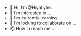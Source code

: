 - 👋 Hi, I’m @HiyaLyles
- 👀 I’m interested in ...
- 🌱 I’m currently learning ...
- 💞️ I’m looking to collaborate on ...
- 📫 How to reach me ...

<!---
HiyaLyles/HiyaLyles is a ✨ special ✨ repository because its `README.md` (this file) appears on your GitHub profile.
You can click the Preview link to take a look at your changes.
--->

